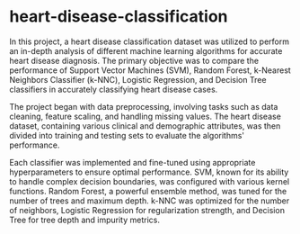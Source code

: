 # heart-disease-classification

In this project, a heart disease classification dataset was utilized to perform an in-depth analysis of different machine learning algorithms for accurate heart disease diagnosis. The primary objective was to compare the performance of Support Vector Machines (SVM), Random Forest, k-Nearest Neighbors Classifier (k-NNC), Logistic Regression, and Decision Tree classifiers in accurately classifying heart disease cases.

The project began with data preprocessing, involving tasks such as data cleaning, feature scaling, and handling missing values. The heart disease dataset, containing various clinical and demographic attributes, was then divided into training and testing sets to evaluate the algorithms' performance.

Each classifier was implemented and fine-tuned using appropriate hyperparameters to ensure optimal performance. SVM, known for its ability to handle complex decision boundaries, was configured with various kernel functions. Random Forest, a powerful ensemble method, was tuned for the number of trees and maximum depth. k-NNC was optimized for the number of neighbors, Logistic Regression for regularization strength, and Decision Tree for tree depth and impurity metrics.
